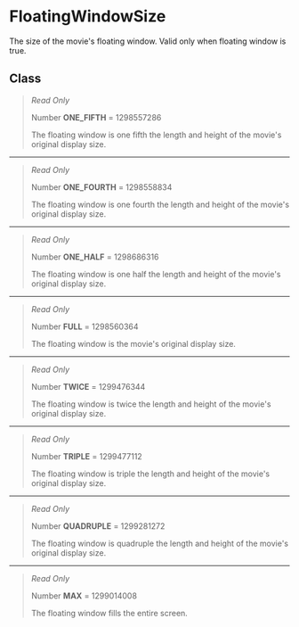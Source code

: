 # FloatingWindowSize
The size of the movie's floating window. Valid only when floating window is true.

## Class
> *Read Only* 
> 
> Number **ONE_FIFTH** = 1298557286
> 
> The floating window is one fifth the length and height of the movie's original display size.
*** 
> *Read Only* 
> 
> Number **ONE_FOURTH** = 1298558834
> 
> The floating window is one fourth the length and height of the movie's original display size.
*** 
> *Read Only* 
> 
> Number **ONE_HALF** = 1298686316
> 
> The floating window is one half the length and height of the movie's original display size.
*** 
> *Read Only* 
> 
> Number **FULL** = 1298560364
> 
> The floating window is the movie's original display size.
*** 
> *Read Only* 
> 
> Number **TWICE** = 1299476344
> 
> The floating window is twice the length and height of the movie's original display size.
*** 
> *Read Only* 
> 
> Number **TRIPLE** = 1299477112
> 
> The floating window is triple the length and height of the movie's original display size.
*** 
> *Read Only* 
> 
> Number **QUADRUPLE** = 1299281272
> 
> The floating window is quadruple the length and height of the movie's original display size.
*** 
> *Read Only* 
> 
> Number **MAX** = 1299014008
> 
> The floating window fills the entire screen.

